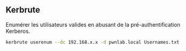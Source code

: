 ## Kerbrute

Enumérer les utilisateurs valides en abusant de la pré-authentification Kerberos.

```sh
kerbrute userenum --dc 192.168.x.x -d pwnlab.local Usernames.txt
```


